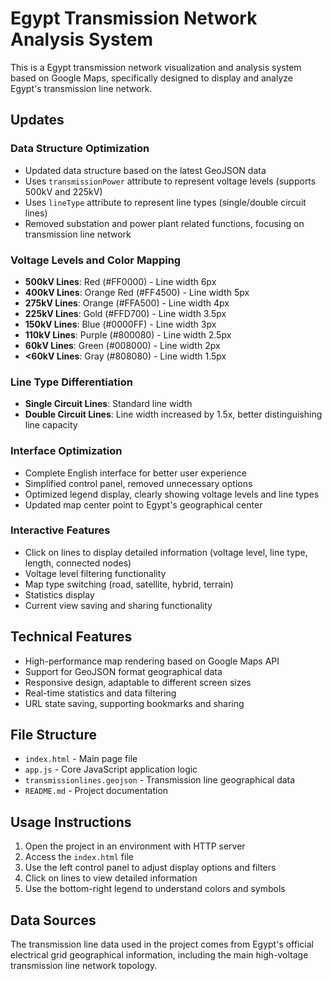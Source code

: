 # Egypt Transmission Network Analysis System

This is a Egypt transmission network visualization and analysis system based on Google Maps, specifically designed to display and analyze Egypt's transmission line network.

## Updates

### Data Structure Optimization
- Updated data structure based on the latest GeoJSON data
- Uses `transmissionPower` attribute to represent voltage levels (supports 500kV and 225kV)
- Uses `lineType` attribute to represent line types (single/double circuit lines)
- Removed substation and power plant related functions, focusing on transmission line network

### Voltage Levels and Color Mapping
- **500kV Lines**: Red (#FF0000) - Line width 6px
- **400kV Lines**: Orange Red (#FF4500) - Line width 5px
- **275kV Lines**: Orange (#FFA500) - Line width 4px
- **225kV Lines**: Gold (#FFD700) - Line width 3.5px
- **150kV Lines**: Blue (#0000FF) - Line width 3px
- **110kV Lines**: Purple (#800080) - Line width 2.5px
- **60kV Lines**: Green (#008000) - Line width 2px
- **<60kV Lines**: Gray (#808080) - Line width 1.5px

### Line Type Differentiation
- **Single Circuit Lines**: Standard line width
- **Double Circuit Lines**: Line width increased by 1.5x, better distinguishing line capacity

### Interface Optimization
- Complete English interface for better user experience
- Simplified control panel, removed unnecessary options
- Optimized legend display, clearly showing voltage levels and line types
- Updated map center point to Egypt's geographical center

### Interactive Features
- Click on lines to display detailed information (voltage level, line type, length, connected nodes)
- Voltage level filtering functionality
- Map type switching (road, satellite, hybrid, terrain)
- Statistics display
- Current view saving and sharing functionality

## Technical Features

- High-performance map rendering based on Google Maps API
- Support for GeoJSON format geographical data
- Responsive design, adaptable to different screen sizes
- Real-time statistics and data filtering
- URL state saving, supporting bookmarks and sharing

## File Structure

- `index.html` - Main page file
- `app.js` - Core JavaScript application logic
- `transmissionlines.geojson` - Transmission line geographical data
- `README.md` - Project documentation

## Usage Instructions

1. Open the project in an environment with HTTP server
2. Access the `index.html` file
3. Use the left control panel to adjust display options and filters
4. Click on lines to view detailed information
5. Use the bottom-right legend to understand colors and symbols

## Data Sources

The transmission line data used in the project comes from Egypt's official electrical grid geographical information, including the main high-voltage transmission line network topology. 